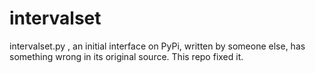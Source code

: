 # intervalset
intervalset.py , an initial interface on PyPi, written by someone else, has something wrong in its original source. This repo fixed it.

